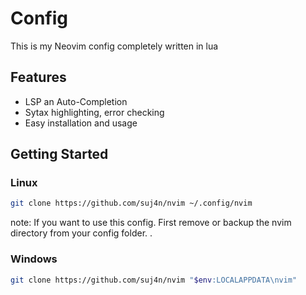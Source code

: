 # Config
This is my Neovim config completely written in lua


## Features

 - LSP an Auto-Completion
 - Sytax highlighting, error checking
 - Easy installation and usage

## Getting Started

### Linux
```bash
git clone https://github.com/suj4n/nvim ~/.config/nvim
```
note: If  you want to use this  config. First remove or backup the nvim directory from your config folder.
.

### Windows
```bash
git clone https://github.com/suj4n/nvim "$env:LOCALAPPDATA\nvim"
```

